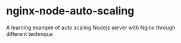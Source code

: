 # nginx-node-auto-scaling

A learning example of auto scaling Nodejs server with Nginx through different technique
